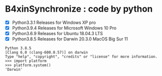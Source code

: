 # B4xinSynchronize : code by python

- [x] Python3.3.1 Releases for Windows XP pro
- [x] Python3.9.4 Releases for Microsoft Windows 10 Pro
- [x] Python3.6.9 Releases for Ubuntu 18.04.3 LTS
- [x] Python3.8.5 Releases for Darwin 20.3.0 MacOS Big Sur 11

```
Python 3.8.5 
[Clang 6.0 (clang-600.0.57)] on darwin
Type "help", "copyright", "credits" or "license" for more information.
>>> import platform
>>> platform.system()
'Darwin'
```


